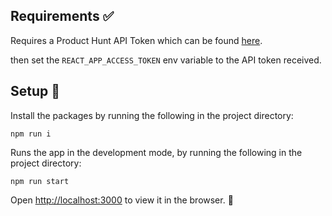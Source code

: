 ## Requirements ✅

Requires a Product Hunt API Token which can be found [here](https://api.producthunt.com/v2/docs).

then set the `REACT_APP_ACCESS_TOKEN` env variable to the API token received.

## Setup 🔧

Install the packages by running the following in the project directory:

`npm run i`


Runs the app in the development mode, by running the following in the project directory:

`npm run start`


Open [http://localhost:3000](http://localhost:3000) to view it in the browser. 🚀

